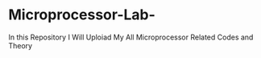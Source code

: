 # Microprocessor-Lab-
In this Repository I Will Uploiad My All Microprocessor Related Codes and Theory
